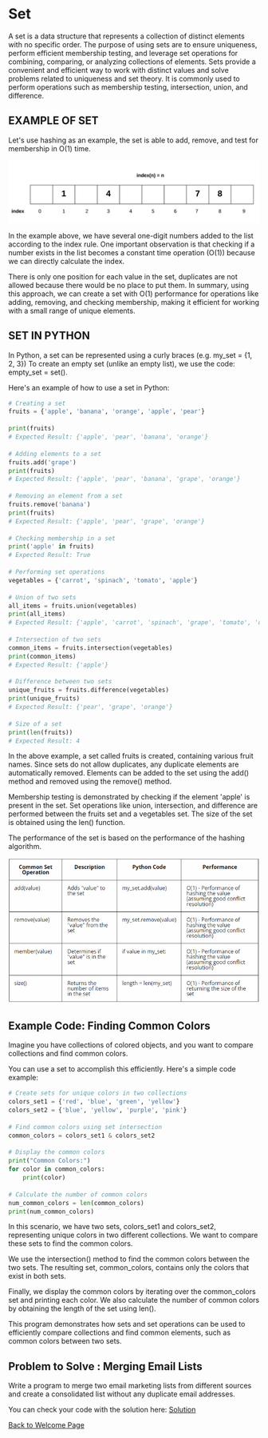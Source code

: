 # Set

A set is a data structure that represents a collection of distinct elements with no specific order. The purpose of using sets are to ensure uniqueness, perform efficient membership testing, and leverage set operations for combining, comparing, or analyzing collections of elements. Sets provide a convenient and efficient way to work with distinct values and solve problems related to uniqueness and set theory. It is commonly used to perform operations such as membership testing, intersection, union, and difference.

## EXAMPLE OF SET

Let's use hashing as an example, the set is able to add, remove, and test for membership in O(1) time.

![guess_design](set.jpeg)

In the example above, we have several one-digit numbers added to the list according to the index rule. One important observation is that checking if a number exists in the list becomes a constant time operation (O(1)) because we can directly calculate the index.

There is only one position for each value in the set, duplicates are not allowed because there would be no place to put them. In summary, using this approach, we can create a set with O(1) performance for operations like adding, removing, and checking membership, making it efficient for working with a small range of unique elements.

## SET IN PYTHON

In Python, a set can be represented using a curly braces (e.g. my_set = {1, 2, 3}) To create an empty set (unlike an empty list), we use the code: empty_set = set().

Here's an example of how to use a set in Python:

```python
# Creating a set
fruits = {'apple', 'banana', 'orange', 'apple', 'pear'}

print(fruits)
# Expected Result: {'apple', 'pear', 'banana', 'orange'}

# Adding elements to a set
fruits.add('grape')
print(fruits)
# Expected Result: {'apple', 'pear', 'banana', 'grape', 'orange'}

# Removing an element from a set
fruits.remove('banana')
print(fruits)
# Expected Result: {'apple', 'pear', 'grape', 'orange'}

# Checking membership in a set
print('apple' in fruits)
# Expected Result: True

# Performing set operations
vegetables = {'carrot', 'spinach', 'tomato', 'apple'}

# Union of two sets
all_items = fruits.union(vegetables)
print(all_items)
# Expected Result: {'apple', 'carrot', 'spinach', 'grape', 'tomato', 'orange', 'pear'}

# Intersection of two sets
common_items = fruits.intersection(vegetables)
print(common_items)
# Expected Result: {'apple'}

# Difference between two sets
unique_fruits = fruits.difference(vegetables)
print(unique_fruits)
# Expected Result: {'pear', 'grape', 'orange'}

# Size of a set
print(len(fruits))
# Expected Result: 4


```

In the above example, a set called fruits is created, containing various fruit names. Since sets do not allow duplicates, any duplicate elements are automatically removed. Elements can be added to the set using the add() method and removed using the remove() method.

Membership testing is demonstrated by checking if the element 'apple' is present in the set. Set operations like union, intersection, and difference are performed between the fruits set and a vegetables set. The size of the set is obtained using the len() function.

The performance of the set is based on the performance of the hashing algorithm.

![guess_design](set2.png)



## Example Code: Finding Common Colors

Imagine you have collections of colored objects, and you want to compare collections and find common colors. 

You can use a set to accomplish this efficiently. Here's a simple code example:

```python
# Create sets for unique colors in two collections
colors_set1 = {'red', 'blue', 'green', 'yellow'}
colors_set2 = {'blue', 'yellow', 'purple', 'pink'}

# Find common colors using set intersection
common_colors = colors_set1 & colors_set2

# Display the common colors
print("Common Colors:")
for color in common_colors:
    print(color)

# Calculate the number of common colors
num_common_colors = len(common_colors)
print(num_common_colors)

```
In this scenario, we have two sets, colors_set1 and colors_set2, representing unique colors in two different collections. We want to compare these sets to find the common colors.

We use the intersection() method to find the common colors between the two sets. The resulting set, common_colors, contains only the colors that exist in both sets.

Finally, we display the common colors by iterating over the common_colors set and printing each color. We also calculate the number of common colors by obtaining the length of the set using len().

This program demonstrates how sets and set operations can be used to efficiently compare collections and find common elements, such as common colors between two sets.

## Problem to Solve : Merging Email Lists

Write a program to merge two email marketing lists from different sources and create a consolidated list without any duplicate email addresses.


You can check your code with the solution here: [Solution](set.py)



[Back to Welcome Page](0-Welcome.md)



